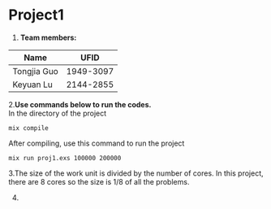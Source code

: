 # Project1

1. **Team members:**

Name | UFID
---|---
Tongjia Guo | 1949-3097
Keyuan Lu | 2144-2855

2.**Use commands below to run the codes.**  
In the directory of the project

```command
mix compile
```

After compiling, use this command to run the project

```command
mix run proj1.exs 100000 200000
```

3.The size of the work unit is divided by the number of cores. In this project, there are 8 cores so the size is 1/8 of all the problems.

4.